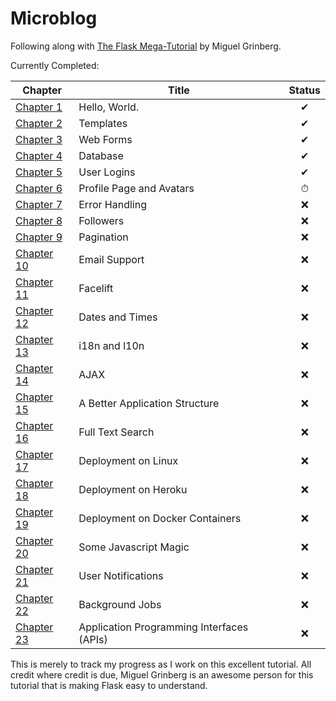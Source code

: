 # Microblog

Following along with [The Flask Mega-Tutorial](https://blog.miguelgrinberg.com/post/the-flask-mega-tutorial-part-i-hello-world) by Miguel Grinberg.

Currently Completed:

|Chapter|Title|Status|
|----|----|:--:|
|[Chapter 1](https://blog.miguelgrinberg.com/post/the-flask-mega-tutorial-part-i-hello-world)|Hello, World.|✔|
|[Chapter 2](https://blog.miguelgrinberg.com/post/the-flask-mega-tutorial-part-ii-templates)|Templates|✔|
|[Chapter 3](https://blog.miguelgrinberg.com/post/the-flask-mega-tutorial-part-iii-web-forms)|Web Forms|✔|
|[Chapter 4](https://blog.miguelgrinberg.com/post/the-flask-mega-tutorial-part-iv-database)|Database|✔|
|[Chapter 5](https://blog.miguelgrinberg.com/post/the-flask-mega-tutorial-part-v-user-logins)|User Logins|✔|
|[Chapter 6](https://blog.miguelgrinberg.com/post/the-flask-mega-tutorial-part-vi-profile-page-and-avatars)|Profile Page and Avatars|⏱|
|[Chapter 7](https://blog.miguelgrinberg.com/post/the-flask-mega-tutorial-part-vii-error-handling)|Error Handling|❌|
|[Chapter 8](https://blog.miguelgrinberg.com/post/the-flask-mega-tutorial-part-viii-followers)|Followers|❌|
|[Chapter 9](https://blog.miguelgrinberg.com/post/the-flask-mega-tutorial-part-ix-pagination)|Pagination|❌|
|[Chapter 10](https://blog.miguelgrinberg.com/post/the-flask-mega-tutorial-part-x-email-support)|Email Support|❌|
|[Chapter 11](https://blog.miguelgrinberg.com/post/the-flask-mega-tutorial-part-xi-facelift)|Facelift|❌|
|[Chapter 12](https://blog.miguelgrinberg.com/post/the-flask-mega-tutorial-part-xii-dates-and-times)|Dates and Times|❌|
|[Chapter 13](https://blog.miguelgrinberg.com/post/the-flask-mega-tutorial-part-xiii-i18n-and-l10n)|i18n and l10n|❌|
|[Chapter 14](https://blog.miguelgrinberg.com/post/the-flask-mega-tutorial-part-xiv-ajax)|AJAX|❌|
|[Chapter 15](https://blog.miguelgrinberg.com/post/the-flask-mega-tutorial-part-xv-a-better-application-structure)|A Better Application Structure|❌|
|[Chapter 16](https://blog.miguelgrinberg.com/post/the-flask-mega-tutorial-part-xvi-full-text-search)|Full Text Search|❌|
|[Chapter 17](https://blog.miguelgrinberg.com/post/the-flask-mega-tutorial-part-xvii-deployment-on-linux)|Deployment on Linux|❌|
|[Chapter 18](https://blog.miguelgrinberg.com/post/the-flask-mega-tutorial-part-xviii-deployment-on-heroku)|Deployment on Heroku|❌|
|[Chapter 19](https://blog.miguelgrinberg.com/post/the-flask-mega-tutorial-part-xix-deployment-on-docker-containers)|Deployment on Docker Containers|❌|
|[Chapter 20](https://blog.miguelgrinberg.com/post/the-flask-mega-tutorial-part-xx-some-javascript-magic)|Some Javascript Magic|❌|
|[Chapter 21](https://blog.miguelgrinberg.com/post/the-flask-mega-tutorial-part-xxi-user-notifications)|User Notifications|❌|
|[Chapter 22](https://blog.miguelgrinberg.com/post/the-flask-mega-tutorial-part-xxii-background-jobs)|Background Jobs|❌|
|[Chapter 23](https://blog.miguelgrinberg.com/post/the-flask-mega-tutorial-part-xxiii-application-programming-interfaces-apis)|Application Programming Interfaces (APIs)|❌|

This is merely to track my progress as I work on this excellent tutorial. All credit where credit is due, Miguel Grinberg is an awesome person for this tutorial that is making Flask easy to understand.
